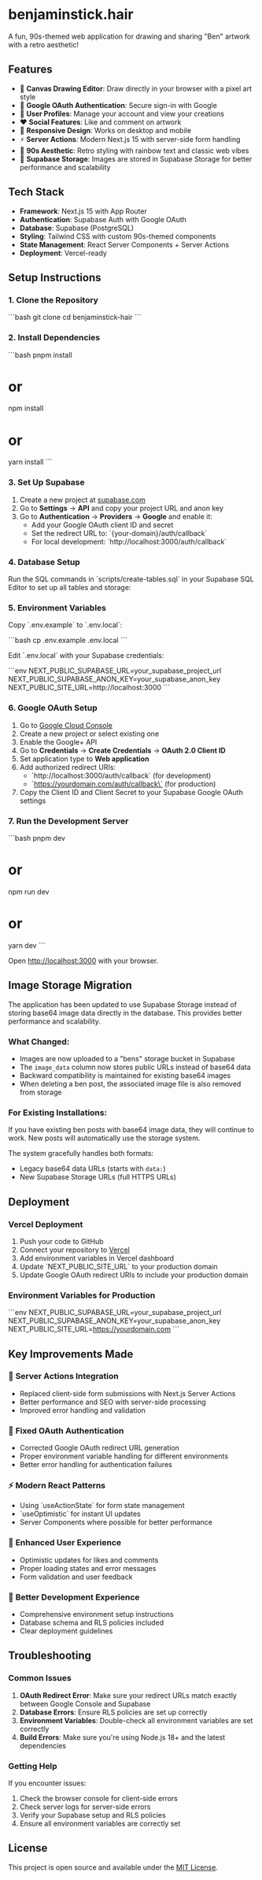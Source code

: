 # benjaminstick.hair

A fun, 90s-themed web application for drawing and sharing "Ben" artwork with a retro aesthetic! 

## Features

- 🎨 **Canvas Drawing Editor**: Draw directly in your browser with a pixel art style
- 🔐 **Google OAuth Authentication**: Secure sign-in with Google
- 👤 **User Profiles**: Manage your account and view your creations
- ❤️ **Social Features**: Like and comment on artwork
- 📱 **Responsive Design**: Works on desktop and mobile
- ⚡ **Server Actions**: Modern Next.js 15 with server-side form handling
- 🌈 **90s Aesthetic**: Retro styling with rainbow text and classic web vibes
- 📁 **Supabase Storage**: Images are stored in Supabase Storage for better performance and scalability

## Tech Stack

- **Framework**: Next.js 15 with App Router
- **Authentication**: Supabase Auth with Google OAuth
- **Database**: Supabase (PostgreSQL)
- **Styling**: Tailwind CSS with custom 90s-themed components
- **State Management**: React Server Components + Server Actions
- **Deployment**: Vercel-ready

## Setup Instructions

### 1. Clone the Repository

\`\`\`bash
git clone <repository-url>
cd benjaminstick-hair
\`\`\`

### 2. Install Dependencies

\`\`\`bash
pnpm install
# or
npm install
# or
yarn install
\`\`\`

### 3. Set Up Supabase

1. Create a new project at [supabase.com](https://supabase.com)
2. Go to **Settings** → **API** and copy your project URL and anon key
3. Go to **Authentication** → **Providers** → **Google** and enable it:
   - Add your Google OAuth client ID and secret
   - Set the redirect URL to: \`{your-domain}/auth/callback\`
   - For local development: \`http://localhost:3000/auth/callback\`

### 4. Database Setup

Run the SQL commands in \`scripts/create-tables.sql\` in your Supabase SQL Editor to set up all tables and storage:

### 5. Environment Variables

Copy \`.env.example\` to \`.env.local\`:

\`\`\`bash
cp .env.example .env.local
\`\`\`

Edit \`.env.local\` with your Supabase credentials:

\`\`\`env
NEXT_PUBLIC_SUPABASE_URL=your_supabase_project_url
NEXT_PUBLIC_SUPABASE_ANON_KEY=your_supabase_anon_key
NEXT_PUBLIC_SITE_URL=http://localhost:3000
\`\`\`

### 6. Google OAuth Setup

1. Go to [Google Cloud Console](https://console.cloud.google.com/)
2. Create a new project or select existing one
3. Enable the Google+ API
4. Go to **Credentials** → **Create Credentials** → **OAuth 2.0 Client ID**
5. Set application type to **Web application**
6. Add authorized redirect URIs:
   - \`http://localhost:3000/auth/callback\` (for development)
   - \`https://yourdomain.com/auth/callback\` (for production)
7. Copy the Client ID and Client Secret to your Supabase Google OAuth settings

### 7. Run the Development Server

\`\`\`bash
pnpm dev
# or
npm run dev
# or
yarn dev
\`\`\`

Open [http://localhost:3000](http://localhost:3000) with your browser.

## Image Storage Migration

The application has been updated to use Supabase Storage instead of storing base64 image data directly in the database. This provides better performance and scalability.

### What Changed:
- Images are now uploaded to a "bens" storage bucket in Supabase
- The `image_data` column now stores public URLs instead of base64 data
- Backward compatibility is maintained for existing base64 images
- When deleting a ben post, the associated image file is also removed from storage

### For Existing Installations:
If you have existing ben posts with base64 image data, they will continue to work. New posts will automatically use the storage system.

The system gracefully handles both formats:
- Legacy base64 data URLs (starts with `data:`)
- New Supabase Storage URLs (full HTTPS URLs)

## Deployment

### Vercel Deployment

1. Push your code to GitHub
2. Connect your repository to [Vercel](https://vercel.com)
3. Add environment variables in Vercel dashboard
4. Update \`NEXT_PUBLIC_SITE_URL\` to your production domain
5. Update Google OAuth redirect URIs to include your production domain

### Environment Variables for Production

\`\`\`env
NEXT_PUBLIC_SUPABASE_URL=your_supabase_project_url
NEXT_PUBLIC_SUPABASE_ANON_KEY=your_supabase_anon_key
NEXT_PUBLIC_SITE_URL=https://yourdomain.com
\`\`\`

## Key Improvements Made

### 🚀 **Server Actions Integration**
- Replaced client-side form submissions with Next.js Server Actions
- Better performance and SEO with server-side processing
- Improved error handling and validation

### 🔐 **Fixed OAuth Authentication**
- Corrected Google OAuth redirect URL generation
- Proper environment variable handling for different environments
- Better error handling for authentication failures

### ⚡ **Modern React Patterns**
- Using \`useActionState\` for form state management
- \`useOptimistic\` for instant UI updates
- Server Components where possible for better performance

### 🎨 **Enhanced User Experience**
- Optimistic updates for likes and comments
- Proper loading states and error messages
- Form validation and user feedback

### 🔧 **Better Development Experience**
- Comprehensive environment setup instructions
- Database schema and RLS policies included
- Clear deployment guidelines

## Troubleshooting

### Common Issues

1. **OAuth Redirect Error**: Make sure your redirect URLs match exactly between Google Console and Supabase
2. **Database Errors**: Ensure RLS policies are set up correctly
3. **Environment Variables**: Double-check all environment variables are set correctly
4. **Build Errors**: Make sure you're using Node.js 18+ and the latest dependencies

### Getting Help

If you encounter issues:
1. Check the browser console for client-side errors
2. Check server logs for server-side errors
3. Verify your Supabase setup and RLS policies
4. Ensure all environment variables are correctly set

## License

This project is open source and available under the [MIT License](LICENSE).
